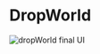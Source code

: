 # DropWorld
![dropWorld final UI](https://user-images.githubusercontent.com/108618796/205299480-f3fb83b8-4730-48b8-be30-b08955260a92.jpg)
